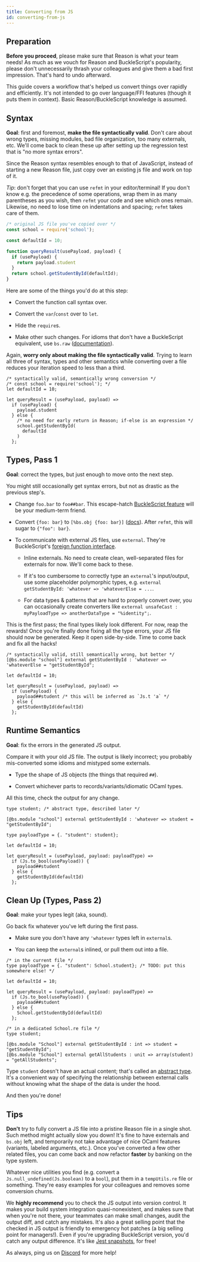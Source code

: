 ```yaml
---
title: Converting from JS
id: converting-from-js
---
```


Preparation
-------

**Before you proceed**, please make sure that Reason is what your team needs! As much as we vouch for Reason and BuckleScript's popularity, please don't unnecessarily thrash your colleagues and give them a bad first impression. That's hard to undo afterward.

This guide covers a workflow that's helped us convert things over rapidly and efficiently. It's not intended to go over language/FFI features (though it puts them in context). Basic Reason/BuckleScript knowledge is assumed.

Syntax
-------

**Goal**: first and foremost, **make the file syntactically valid**. Don't care about wrong types, missing modules, bad file organization, too many externals, etc. We'll come back to clean these up after setting up the regression test that is "no more syntax errors".

Since the Reason syntax resembles enough to that of JavaScript, instead of starting a new Reason file, just copy over an existing js file and work on top of it.

*Tip*: don't forget that you can use `refmt` in your editor/terminal! If you don't know e.g. the precedence of some operations, wrap them in as many parentheses as you wish, then `refmt` your code and see which ones remain. Likewise, no need to lose time on indentations and spacing; `refmt` takes care of them.

```js
/* original JS file you've copied over */
const school = require('school');

const defaultId = 10;

function queryResult(usePayload, payload) {
  if (usePayload) {
    return payload.student
  }
  return school.getStudentById(defaultId);
}
```

Here are some of the things you'd do at this step:

- Convert the function call syntax over.

- Convert the `var`/`const` over to `let`.

- Hide the `require`s.

- Make other such changes. For idioms that don't have a BuckleScript equivalent, use `bs.raw` ([documentation](http://bucklescript.github.io/bucklescript/Manual.html#_embedding_arbitrary_js_code_as_an_expression)).

Again, **worry only about making the file syntactically valid**. Trying to learn all three of syntax, types and other semantics while converting over a file reduces your iteration speed to less than a third.

```reason
/* syntactically valid, semantically wrong conversion */
/* const school = require('school'); */
let defaultId = 10;

let queryResult = (usePayload, payload) =>
  if (usePayload) {
    payload.student
  } else {
    /* no need for early return in Reason; if-else is an expression */
    school.getStudentById(
      defaultId
    )
  };
```

Types, Pass 1
-------

**Goal**: correct the types, but just enough to move onto the next step.

You might still occasionally get syntax errors, but not as drastic as the previous step's.

- Change `foo.bar` to `foo##bar`. This escape-hatch [BuckleScript feature](http://bucklescript.github.io/bucklescript/Manual.html#_how_to_consume_js_property_and_methods) will be your medium-term friend.

- Convert `{foo: bar}` to `[%bs.obj {foo: bar}]` ([docs](http://bucklescript.github.io/bucklescript/Manual.html#_create_js_objects_using_bs_obj)). After `refmt`, this will sugar to `{"foo": bar}`.

- To communicate with external JS files, use `external`. They're BuckleScript's [foreign function interface](http://bucklescript.github.io/bucklescript/Manual.html#_ffi).

  - Inline externals. No need to create clean, well-separated files for externals for now. We'll come back to these.

  - If it's too cumbersome to correctly type an `external`'s input/output, use some placeholder polymorphic types, e.g. `external getStudentById: 'whatever => 'whateverElse = ...`.

  - For data types & patterns that are hard to properly convert over, you can occasionally create converters like `external unsafeCast : myPayloadType => anotherDataType = "%identity";`.

This is the first pass; the final types likely look different. For now, reap the rewards! Once you're finally done fixing all the type errors, your JS file should now be generated. Keep it open side-by-side. Time to come back and fix all the hacks!

```reason
/* syntactically valid, still semantically wrong, but better */
[@bs.module "school"] external getStudentById : 'whatever => 'whateverElse = "getStudentById";

let defaultId = 10;

let queryResult = (usePayload, payload) =>
  if (usePayload) {
    payload##student /* this will be inferred as `Js.t 'a` */
  } else {
    getStudentById(defaultId)
  };
```

Runtime Semantics
-------

**Goal**: fix the errors in the generated JS output.

Compare it with your old JS file. The output is likely incorrect; you probably mis-converted some idioms and mistyped some externals.

- Type the shape of JS objects (the things that required `##`).

- Convert whichever parts to records/variants/idiomatic OCaml types.

All this time, check the output for any change.

```reason
type student; /* abstract type, described later */

[@bs.module "school"] external getStudentById : 'whatever => student = "getStudentById";

type payloadType = {. "student": student};

let defaultId = 10;

let queryResult = (usePayload, payload: payloadType) =>
  if (Js.to_bool(usePayload)) {
    payload##student
  } else {
    getStudentById(defaultId)
  };
```

Clean Up (Types, Pass 2)
-------

**Goal**: make your types legit (aka, sound).

Go back fix whatever you've left during the first pass.

- Make sure you don't have any `'whatever` types left in `external`s.

- You can keep the `external`s inlined, or pull them out into a file.


```reason
/* in the current file */
type payloadType = {. "student": School.student}; /* TODO: put this somewhere else! */

let defaultId = 10;

let queryResult = (usePayload, payload: payloadType) =>
  if (Js.to_bool(usePayload)) {
    payload##student
  } else {
    School.getStudentById(defaultId)
  };
```

```reason
/* in a dedicated School.re file */
type student;

[@bs.module "School"] external getStudentById : int => student = "getStudentById";
[@bs.module "School"] external getAllStudents : unit => array(student) = "getAllStudents";
```

Type `student` doesn't have an actual content; that's called an [abstract type](/guide/language/module#signatures). It's a convenient way of specifying the relationship between external calls without knowing what the shape of the data is under the hood.

And then you're done!

Tips
-------

**Don't** try to fully convert a JS file into a pristine Reason file in a single shot. Such method might actually slow you down! It's fine to have externals and `bs.obj` left, and temporarily not take advantage of nice OCaml features (variants, labeled arguments, etc.). Once you've converted a few other related files, you can come back and now refactor **faster** by banking on the type system.

Whatever nice utilities you find (e.g. convert a `Js.null_undefined(Js.boolean)` to a `bool`), put them in a `tempUtils.re` file or something. They're easy examples for your colleagues and removes some conversion churns.

We **highly recommend** you to check the JS output into version control. It makes your build system integration quasi-nonexistent, and makes sure that when you're not there, your teammates can make small changes, audit the output diff, and catch any mistakes. It's also a great selling point that the checked in JS output is friendly to emergency hot patches (a big selling point for managers!). Even if you're upgrading BuckleScript version, you'd catch any output difference. It's like [Jest snapshots](https://facebook.github.io/jest/docs/snapshot-testing.html), for free!

As always, ping us on [Discord](https://discord.gg/reasonml) for more help!
